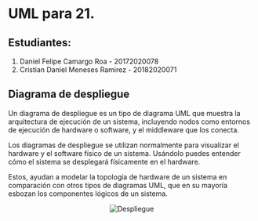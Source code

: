 # UML para 21.

## Estudiantes:

1) Daniel Felipe Camargo Roa - 20172020078
2) Cristian Daniel Meneses Ramirez - 20182020071

## Diagrama de despliegue
Un diagrama de despliegue es un tipo de diagrama UML que muestra la arquitectura de ejecución de un sistema, incluyendo nodos como entornos de ejecución de hardware o software, y el middleware que los conecta.

Los diagramas de despliegue se utilizan normalmente para visualizar el hardware y el software físico de un sistema. Usándolo puedes entender cómo el sistema se desplegará físicamente en el hardware.

Estos, ayudan a modelar la topología de hardware de un sistema en comparación con otros tipos de diagramas UML, que en su mayoría esbozan los componentes lógicos de un sistema.

<p align="center"> 
    <img src="https://user-images.githubusercontent.com/36264295/134115455-8f01b304-3b33-476a-8f3f-c3257c01fe98.png" alt="Despliegue">
 </p>

